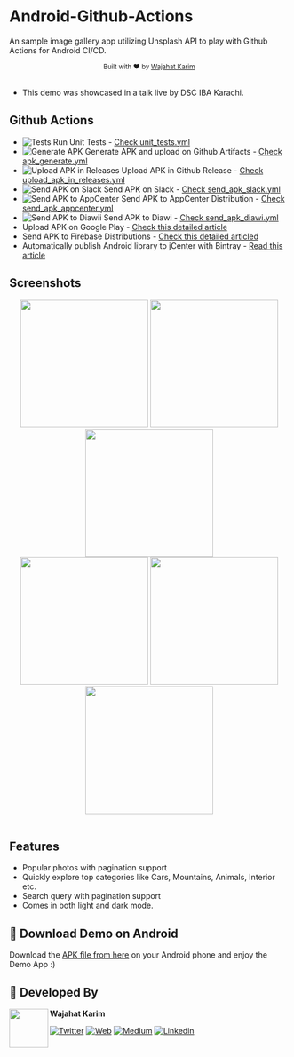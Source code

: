 # Android-Github-Actions
An sample image gallery app utilizing Unsplash API to play with Github Actions for Android CI/CD.

<div align="center">
  <sub>Built with ❤︎ by
  <a href="https://twitter.com/WajahatKarim">Wajahat Karim</a>
</div>
<br/>
  
- This demo was showcased in a talk live by DSC IBA Karachi.

## Github Actions

* ![Tests](https://github.com/wajahatkarim3/Android-Github-Actions/workflows/Tests/badge.svg) Run Unit Tests - [Check unit_tests.yml](https://github.com/wajahatkarim3/Android-Github-Actions/blob/main/.github/workflows/unit_tests.yml)
* ![Generate APK](https://github.com/wajahatkarim3/Android-Github-Actions/workflows/Generate%20APK/badge.svg) Generate APK and upload on Github Artifacts - [Check apk_generate.yml](https://github.com/wajahatkarim3/Android-Github-Actions/blob/main/.github/workflows/apk_generate.yml)
* ![Upload APK in Releases](https://github.com/wajahatkarim3/Android-Github-Actions/workflows/Upload%20APK%20in%20Releases/badge.svg) Upload APK in Github Release - [Check upload_apk_in_releases.yml](https://github.com/wajahatkarim3/Android-Github-Actions/blob/main/.github/workflows/upload_apk_in_releases.yml)
* ![Send APK on Slack](https://github.com/wajahatkarim3/Android-Github-Actions/workflows/Send%20APK%20on%20Slack/badge.svg) Send APK on Slack - [Check send_apk_slack.yml](https://github.com/wajahatkarim3/Android-Github-Actions/blob/main/.github/workflows/send_apk_slack.yml)
* ![Send APK to AppCenter](https://github.com/wajahatkarim3/Android-Github-Actions/workflows/Send%20APK%20to%20AppCenter/badge.svg) Send APK to AppCenter Distribution - [Check send_apk_appcenter.yml](https://github.com/wajahatkarim3/Android-Github-Actions/blob/main/.github/workflows/send_apk_appcenter.yml)
* ![Send APK to Diawii](https://github.com/wajahatkarim3/Android-Github-Actions/workflows/Send%20APK%20to%20Diawii/badge.svg) Send APK to Diawi - [Check send_apk_diawi.yml](https://github.com/wajahatkarim3/Android-Github-Actions/blob/main/.github/workflows/send_apk_diawi.yml)
* Upload APK on Google Play - [Check this detailed article](https://medium.com/scalereal/automate-publishing-app-to-the-google-play-store-with-github-actions-fastlane-ac9104712486)
* Send APK to Firebase Distributions - [Check this detailed articled](https://medium.com/firebase-developers/quickly-distribute-app-with-firebase-app-distribution-using-github-actions-fastlane-c7d8eca18ee0)
* Automatically publish Android library to jCenter with Bintray - [Read this article](https://medium.com/scalereal/automate-publishing-android-library-to-bintray-using-github-actions-9b8ad8ab2698)

## Screenshots

<div align="center">
  <img src="https://github.com/wajahatkarim3/Android-Github-Actions/blob/main/screenshots/PopularPhotosDay.png" width="230px" />  <img src="https://github.com/wajahatkarim3/Android-Github-Actions/blob/main/screenshots/PhotoDetailsDay.png" width="230px" />  <img src="https://github.com/wajahatkarim3/Android-Github-Actions/blob/main/screenshots/SearchResultsDay.png" width="230px" /><br>
  <img src="https://github.com/wajahatkarim3/Android-Github-Actions/blob/main/screenshots/PopularPhotosNight.png" width="230px" />  <img src="https://github.com/wajahatkarim3/Android-Github-Actions/blob/main/screenshots/PhotoDetailsNight.png" width="230px" />  <img src="https://github.com/wajahatkarim3/Android-Github-Actions/blob/main/screenshots/SearchResultsNight.png" width="230px" />
</div>

<br/>

## Features
* Popular photos with pagination support
* Quickly explore top categories like Cars, Mountains, Animals, Interior etc.
* Search query with pagination support
* Comes in both light and dark mode.

## 📱 Download Demo on Android
Download the [APK file from here](https://github.com/wajahatkarim3/Android-Github-Actions/blob/main/Android-GithubActions-App.apk?raw=true) on your Android phone and enjoy the Demo App :)

## 👨 Developed By

<a href="https://twitter.com/WajahatKarim" target="_blank">
  <img src="https://avatars1.githubusercontent.com/u/8867121?s=460&v=4" width="70" align="left">
</a>

**Wajahat Karim**

[![Twitter](https://img.shields.io/badge/-twitter-grey?logo=twitter)](https://twitter.com/WajahatKarim)
[![Web](https://img.shields.io/badge/-web-grey?logo=appveyor)](https://wajahatkarim.com/)
[![Medium](https://img.shields.io/badge/-medium-grey?logo=medium)](https://medium.com/@wajahatkarim3)
[![Linkedin](https://img.shields.io/badge/-linkedin-grey?logo=linkedin)](https://www.linkedin.com/in/wajahatkarim/)
